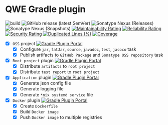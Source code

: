 # QWE Gradle plugin

![build](https://github.com/play-iot/gradle-plugin/workflows/build-release/badge.svg?branch=main)
![GitHub release (latest SemVer)](https://img.shields.io/github/v/release/play-iot/gradle-plugin?sort=semver)
![Sonatype Nexus (Releases)](https://img.shields.io/nexus/r/io.github.zero88/gradle-plugin?server=https%3A%2F%2Foss.sonatype.org%2F)
![Sonatype Nexus (Snapshots)](https://img.shields.io/nexus/s/io.github.zero88/gradle-plugin?server=https%3A%2F%2Foss.sonatype.org%2F)
[![Maintainability Rating](https://sonarcloud.io/api/project_badges/measure?project=play-iot_gradle-plugin&metric=sqale_rating)](https://sonarcloud.io/dashboard?id=play-iot_gradle-plugin)
[![Reliability Rating](https://sonarcloud.io/api/project_badges/measure?project=play-iot_gradle-plugin&metric=reliability_rating)](https://sonarcloud.io/dashboard?id=play-iot_gradle-plugin)
[![Security Rating](https://sonarcloud.io/api/project_badges/measure?project=play-iot_gradle-plugin&metric=security_rating)](https://sonarcloud.io/dashboard?id=play-iot_gradle-plugin)
[![Duplicated Lines (%)](https://sonarcloud.io/api/project_badges/measure?project=play-iot_gradle-plugin&metric=duplicated_lines_density)](https://sonarcloud.io/dashboard?id=play-iot_gradle-plugin)
[![Coverage](https://sonarcloud.io/api/project_badges/measure?project=play-iot_gradle-plugin&metric=coverage)](https://sonarcloud.io/dashboard?id=play-iot_gradle-plugin)

- [x] `OSS` project [![Gradle Plugin Portal](https://img.shields.io/maven-metadata/v/https/plugins.gradle.org/m2/io/github/zero88/gradle-plugin/maven-metadata.xml.svg?colorB=007ec6&label=oss)](https://plugins.gradle.org/plugin/io.github.zero88.gradle.oss)
    - [x] Configure `jar`, `fatJar`, `source`, `javadoc`, `test`, `jacoco` task
    - [x] Publish artifacts to `GitHub Package` and `Sonatype OSS repository` task
- [x] `Root project` plugin [![Gradle Plugin Portal](https://img.shields.io/maven-metadata/v/https/plugins.gradle.org/m2/io/github/zero88/gradle-plugin/maven-metadata.xml.svg?colorB=007ec6&label=root)](https://plugins.gradle.org/plugin/io.github.zero88.gradle.root)
    - [x] Distribute `artifacts` to `root project`
    - [x] Distribute `test report` to `root project`
- [x] `Application` plugin [![Gradle Plugin Portal](https://img.shields.io/maven-metadata/v/https/plugins.gradle.org/m2/io/github/zero88/gradle-plugin/maven-metadata.xml.svg?colorB=007ec6&label=app)](https://plugins.gradle.org/plugin/io.github.zero88.gradle.qwe.app)
    - [x] Generate json config file
    - [x] Generate logging file
    - [x] Generate `*nix systemd service` file
- [x] `Docker` plugin [![Gradle Plugin Portal](https://img.shields.io/maven-metadata/v/https/plugins.gradle.org/m2/io/github/zero88/gradle-plugin/maven-metadata.xml.svg?colorB=007ec6&label=docker)](https://plugins.gradle.org/plugin/io.github.zero88.gradle.qwe.docker)
    - [x] Create `Dockerfile`
    - [x] Build `Docker image`
    - [x] Push `Docker image` to multiple registries
